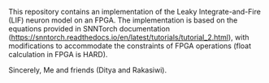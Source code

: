 This repository contains an implementation of the Leaky Integrate-and-Fire (LIF) neuron model on an FPGA. 
The implementation is based on the equations provided in SNNTorch documentation (https://snntorch.readthedocs.io/en/latest/tutorials/tutorial_2.html), 
with modifications to accommodate the constraints of FPGA operations (float calculation in FPGA is HARD).

Sincerely, 
Me and friends (Ditya and Rakasiwi).
